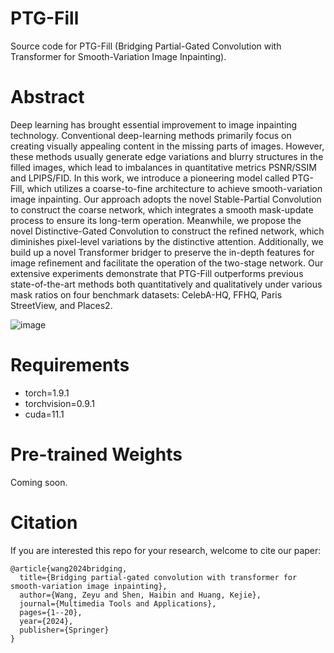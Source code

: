 # PTG-Fill
Source code for PTG-Fill (Bridging Partial-Gated Convolution with Transformer for Smooth-Variation Image Inpainting).

# Abstract
Deep learning has brought essential improvement to image inpainting technology. Conventional deep-learning methods primarily focus on creating visually appealing content in the missing parts of images. However, these methods usually generate edge variations and blurry structures in the filled images, which lead to imbalances in quantitative metrics PSNR/SSIM and LPIPS/FID. In this work, we introduce a pioneering model called PTG-Fill, which utilizes
a coarse-to-fine architecture to achieve smooth-variation image inpainting. Our approach adopts the novel Stable-Partial Convolution to construct the coarse network, which integrates a smooth mask-update process to ensure its long-term operation. Meanwhile, we propose the novel Distinctive-Gated Convolution to construct the refined network, which diminishes pixel-level variations by the distinctive attention. Additionally, we build up a novel Transformer bridger to preserve the in-depth features for image refinement and facilitate the operation of the two-stage network. Our extensive experiments demonstrate that PTG-Fill outperforms previous state-of-the-art methods both quantitatively and qualitatively under various mask ratios on four benchmark datasets: CelebA-HQ, FFHQ, Paris StreetView, and Places2.

![image](https://github.com/zeyuwang-zju/PTG-Fill/assets/112078495/70de9dfb-ddf4-407b-9484-946b5acaff48)

# Requirements
- torch=1.9.1 
- torchvision=0.9.1 
- cuda=11.1

# Pre-trained Weights
Coming soon.

# Citation
If you are interested this repo for your research, welcome to cite our paper:

```
@article{wang2024bridging,
  title={Bridging partial-gated convolution with transformer for smooth-variation image inpainting},
  author={Wang, Zeyu and Shen, Haibin and Huang, Kejie},
  journal={Multimedia Tools and Applications},
  pages={1--20},
  year={2024},
  publisher={Springer}
}
```
